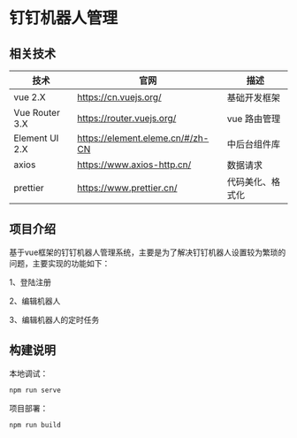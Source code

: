 # 钉钉机器人管理

## 相关技术

| 技术           | 官网                             | 描述             |
| -------------- | -------------------------------- | ---------------- |
| vue 2.X        | https://cn.vuejs.org/            | 基础开发框架     |
| Vue Router 3.X | https://router.vuejs.org/        | vue 路由管理     |
| Element UI 2.X | https://element.eleme.cn/#/zh-CN | 中后台组件库     |
| axios          | https://www.axios-http.cn/       | 数据请求         |
| prettier       | https://www.prettier.cn/         | 代码美化、格式化 |

## 项目介绍

基于vue框架的钉钉机器人管理系统，主要是为了解决钉钉机器人设置较为繁琐的问题，主要实现的功能如下：

1、登陆注册

2、编辑机器人

3、编辑机器人的定时任务

## 构建说明

本地调试：

```javascript
npm run serve
```

项目部署：

```javascript
npm run build
```
